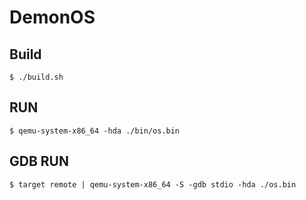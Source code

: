 # DemonOS

## Build

```
$ ./build.sh
```

## RUN

```
$ qemu-system-x86_64 -hda ./bin/os.bin
```

## GDB RUN

```
$ target remote | qemu-system-x86_64 -S -gdb stdio -hda ./os.bin
```
